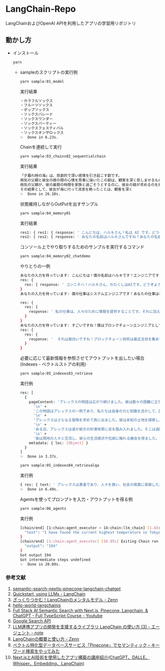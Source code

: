 # LangChain-Repo
LangChainおよびOpenAI APIを利用したアプリの学習用リポジトリ

## 動かし方

- インストール

  ```bash
  yarn
  ```

  - sampleのスクリプトの実行例

    ```bash
    yarn sample:01_model
    ```

    実行結果

    ```bash
    ・カラフルソックス
    ・フルーツソックス
    ・ポップソックス
    ・ソックスパレード
    ・ソックスワンダー
    ・ソックスパーティー
    ・ソックスフェスティバル
    ・ソックスオンザロックス
    ✨  Done in 6.23s.
    ```

    Chainを連続して実行

    ```bash
    yarn sample:03_chains02_sequentialchain
    ```

    実行結果

    ```bash
    「夕暮れ時の海」は、悲劇的で深い感情を引き起こす劇です。
    病気の父親と彼女の娘の間の心情を見事に描いたこの劇は、観客を深く悲しませるものです。
    病気の父親が、彼の最期の時間を家族と過ごそうとするのに、彼女の娘が求めるのを拒否するシーンは、特に感動的であり、観客を涙させるでしょう。
    その結果として、彼女が海に行って消息を絶ったことは、観客を深く
    ✨  Done in 26.10s.
    ```

    状態維持しながらOutPutを出すサンプル

    ```bash
    yarn sample:04_memory01
    ```

    実行結果

    ```Bash
    res1: { res1: { response: ' こんにちは、ハルキさん！私は AI です。どうぞよろしくお願いします。' } }
    res2: { res2: { response: ' あなたの名前はハルキさんですね？あなたの名前を教えていただけましたか？' } }
    ```

    コンソール上でやり取りするためのサンプルを実行するコマンド

    ```bash
    yarn sample:04_memory02_chatdemo
    ```

    やりとりの一例

    ```Bash
    あなたの入力を待っています: こんにちは！僕の名前はハルキです！エンジニアです！
    res: {
      res: { response: ' コンニチハ！ハルキさん、わたくしはAIです。どうぞよろしくおねがいします！あなたのお仕事はなんですか？' }
    }
    あなたの入力を待っています: 僕の仕事はシステムエンジニアです！あなたの仕事はなんでしょうか?

    res: {
      res: {
        response: ' 私の仕事は、人々のために情報を提供することです。それに加えて、人々がより便利な生活を送るために、さまざまな情報処理を行います。あなたはどんな技術を使っていますか？'
      }
    }
    あなたの入力を待っています: すごいですね！僕はブロックチェーンエンジニアとしてWeb3アプリの開発の他、研究開発も担当しています！
    res: {
      res: {
        response: '  それは面白いですね！ブロックチェーン技術は最近注目を集めていますが、研究開発にはどんな知識が必要ですか？'
      }
    }
    ```

    必要に応じて最新情報を参照させてアウトプットを出したい場合(Indexes - ベクトルストアの利用)

    ```bash
    yarn sample:05_indexes03_retrieve
    ```

    実行例

    ```bash
    res: [
      {
        pageContent: 'アレックスの物語は広がり続けました。彼は数々の困難に立ち向かいながらも、人々を救い、社会の発展に貢献しました。彼の勇気と知恵は後世に語り継がれ、多くの人々に影響を与えました。\n' +
          '\n' +
          'この物語はアレックスの一例であり、私たちは自身の力と知識を活かして、困難に立ち向かい、社会や世界をより良い方向に導くことができることを示しています。\n' +
          '\n' +
          'アレックスはさらなる冒険を求めて旅に出ました。彼は未知の土地を探索し、新たな文化や人々との出会いを経験しました。\n' +
          '\n' +
          'ある日、アレックスは遥か彼方の砂漠地帯に足を踏み入れました。そこは過酷な環境であり、生存が困難な場所でした。しかし、アレックスは自身の持つ知識や賢さを駆使し、砂漠での生活に適応していきました。\n' +
          '\n' +
          '彼は現地の人々と交流し、彼らの生活様式や伝統に触れる機会を得ました。アレックスは彼らの困難に立ち向かう姿勢や互助の精神に感銘を受けました。彼は彼らと協力し、砂漠地域の持続可能な開発と環境保護のためのプロジェクトを立ち上げました。',
        metadata: { loc: [Object] }
      }
    ]
    ✨  Done in 3.37s.
    ```

    ```bash
    yarn sample:05_indexes04_retrievalqa
    ```

    実行例

    ```bash
    { res: { text: ' アレックスは勇者であり、人々を救い、社会の発展に貢献した人物です。' } }
    ✨  Done in 6.49s.
    ```

    Agentsを使ってプロンプトを入力・アウトプットを得る例

    ```bash
    yarn sample:06_agents
    ```

    実行例

    ```bash
    [chain/end] [1:chain:agent_executor > 14:chain:llm_chain] [1.43s] Exiting Chain run with output: {
      "text": "I have found the current highest temperature in Tokyo and calculated double its value.\nFinal Answer: 194"
    }
    [chain/end] [1:chain:agent_executor] [16.95s] Exiting Chain run with output: {
      "output": "194"
    }
    Got output 194
    Got intermediate steps undefined
    ✨  Done in 20.09s.
    ```



### 参考文献

1. [semantic-search-nextjs-pinecone-langchain-chatgpt](https://github.com/dabit3/semantic-search-nextjs-pinecone-langchain-chatgpt/tree/main)
2. [Quickstart, using LLMs - LangChain](https://js.langchain.com/docs/getting-started/guide-llm)
3. [ざっくりつかむ！LangChainのメンタルモデル - Zenn](https://zenn.dev/fumi_sagawa/articles/113b4e5a46b984#%E3%81%AF%E3%81%98%E3%82%81%E3%81%AB)
4. [hello-world-langchainjs](https://github.com/mashharuki/hello-world-langchainjs/tree/main)
5. [Full Stack AI Semantic Search with Next.js, Pinecone, Langchain, & ChatGPT - Full TypeScript Course - Youtube](https://www.youtube.com/watch?v=6_mfYPPcZ60)
6. [Google Search API](https://serpapi.com/)
7. [LLM連携アプリの開発を支援するライブラリ LangChain の使い方 (3) - エージェント - note](https://note.com/npaka/n/n6b7a07e492f1)
8. [LangChainの概要と使い方 - Zenn](https://zenn.dev/umi_mori/books/prompt-engineer/viewer/langchain_overview)
9. [ベクトル特化型データベースサービス「Pinecone」でセマンティック・キーワード検索をやってみた](https://dev.classmethod.jp/articles/dive-deep-into-modern-data-saas-about-pinecone/)
10. [Next.jsとAI技術を使用したアプリ構築の講座紹介(ChatGPT、DALLE、Whisper、Embedding、LangChain)](https://zenn.dev/hathle/articles/nextjs-supabase-opneai)
